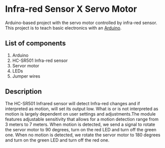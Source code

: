 # Infra-red Sensor X Servo Motor
Arduino-based project with the servo motor controlled by infra-red sensor. This project is to teach basic electronics with an [Arduino](https://www.arduino.cc/).

## List of components
1. Arduino
2. HC-SR501 Infra-red sensor
3. Servor motor
4. LEDs
5. Jumper wires

## Description
The HC-SR501 Infrared sensor will detect Infra-red changes and if interpreted as motion, will set its output low. What is or is not interpreted as motion is largely dependent on user settings and adjustments.The module features adjustable sensitivity that allows for a motion detection range from 3 meters to 7 meters. When motion is detected, we send a signal to rotate the servor motor to 90 degrees, turn on the red LED and turn off the green one. When no motion is detected, we rotate the servor motor to 180 degrees and turn on the green LED and turn off the red one.


